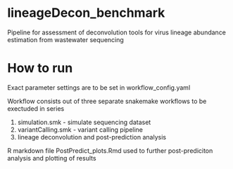 # lineageDecon_benchmark
Pipeline for assessment of deconvolution tools for virus lineage abundance estimation from wastewater sequencing


# How to run
Exact parameter settings are to be set in workflow_config.yaml

Workflow consists out of three separate snakemake workflows to be exectuded in series

1) simulation.smk  - simulate sequencing dataset
2) variantCalling.smk - variant calling pipeline
3) lineage deconvolution and post-prediction analysis

R markdown file PostPredict_plots.Rmd used to further post-prediciton analysis and plotting of results 
